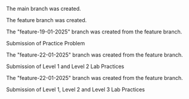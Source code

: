 The main branch was created.

The feature branch was created.

The "feature-19-01-2025" branch was created from the feature branch.

Submission of Practice Problem

The "feature-22-01-2025" branch was created from the feature branch.

Submission of Level 1 and Level 2 Lab Practices

The "feature-22-01-2025" branch was created from the feature branch.

Submission of Level 1, Level 2 and Level 3 Lab Practices
